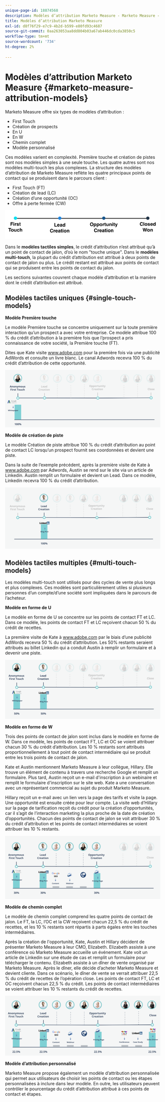 ```yaml
---
unique-page-id: 18874568
description: Modèles d’attribution Marketo Measure - Marketo Measure - Documentation du produit
title: Modèles d’attribution Marketo Measure
exl-id: d8f76f29-e7c9-4b2d-b599-e80fd93c4687
source-git-commit: 0aa263053aa8dd804b03a67ab446dc0cda3850c5
workflow-type: tm+mt
source-wordcount: '734'
ht-degree: 2%

---
```


# Modèles d’attribution Marketo Measure {#marketo-measure-attribution-models}

Marketo Measure offre six types de modèles d’attribution :

* First Touch
* Création de prospects
* En U
* En W
* Chemin complet
* Modèle personnalisé

Ces modèles varient en complexité. Première touche et création de pistes sont nos modèles simples à une seule touche. Les quatre autres sont nos modèles multi-touch les plus complexes. La structure des modèles d’attribution de Marketo Measure reflète les quatre principaux points de contact qui se produisent dans le parcours client :

* First Touch (FT)
* Création de lead (LC)
* Création d’une opportunité (OC)
* Offre à perte fermée (CW)

![](assets/1-1.png)

Dans le **modèles tactiles simples**, le crédit d’attribution n’est attribué qu’à un point de contact de jalon, d’où le nom &quot;touche unique&quot;.
Dans le **modèles multi-touch**, la plupart du crédit d’attribution est attribué à deux points de contact de jalon ou plus. Le crédit restant est attribué aux points de contact qui se produisent entre les points de contact du jalon.

Les sections suivantes couvrent chaque modèle d’attribution et la manière dont le crédit d’attribution est attribué.

## Modèles tactiles uniques {#single-touch-models}

**Modèle Première touche**

Le modèle Première touche se concentre uniquement sur la toute première interaction qu’un prospect a avec votre entreprise. Ce modèle attribue 100 % du crédit d’attribution à la première fois que l’prospect a pris connaissance de votre société, la Première touche (FT).

Dites que Kate visite www.adobe.com pour la première fois via une publicité AdWords et consulte un livre blanc. Le canal Adwords recevra 100 % du crédit d’attribution de cette opportunité.

![](assets/2.png)

**Modèle de création de piste**

Le modèle Création de piste attribue 100 % du crédit d’attribution au point de contact LC lorsqu’un prospect fournit ses coordonnées et devient une piste.

Dans la suite de l’exemple précédent, après la première visite de Kate à www.adobe.com par Adwords, Austin se rend sur le site via un article de Linkedin. Austin remplit un formulaire et devient un Lead. Dans ce modèle, Linkedin recevra 100 % du crédit d’attribution.

![](assets/3.png)

## Modèles tactiles multiples {#multi-touch-models}

Les modèles multi-touch sont utilisés pour des cycles de vente plus longs et plus complexes. Ces modèles sont particulièrement utiles si plusieurs personnes d’un compte/d’une société sont impliquées dans le parcours de l’acheteur.

**Modèle en forme de U**

Le modèle en forme de U se concentre sur les points de contact FT et LC. Dans ce modèle, les points de contact FT et LC reçoivent chacun 50 % du crédit de recettes.

La première visite de Kate à www.adobe.com par le biais d’une publicité AdWords recevra 50 % du crédit d’attribution. Les 50% restants seraient attribués au billet Linkedin qui a conduit Austin à remplir un formulaire et à devenir une piste.

![](assets/4.png)

**Modèle en forme de W**

Trois des points de contact de jalon sont inclus dans le modèle en forme de W. Dans ce modèle, les points de contact FT, LC et OC se voient attribuer chacun 30 % du crédit d’attribution. Les 10 % restants sont attribués proportionnellement à tout point de contact intermédiaire qui se produit entre les trois points de contact de jalon.

Kate et Austin mentionnent Marketo Measure à leur collègue, Hillary. Elle trouve un élément de contenu à travers une recherche Google et remplit un formulaire. Plus tard, Austin reçoit un e-mail d&#39;inscription à un webinaire et remplit le formulaire d&#39;inscription sur le site web. Kate a une conversation avec un représentant commercial au sujet du produit Marketo Measure.

Hillary reçoit un e-mail avec un lien vers la page des tarifs et visite la page. Une opportunité est ensuite créée pour leur compte. La visite web d’Hillary sur la page de tarification reçoit du crédit pour la création d’opportunités, car il s’agit de l’interaction marketing la plus proche de la date de création d’opportunités. Chacun des points de contact de jalon se voit attribuer 30 % du crédit d’attribution et les points de contact intermédiaires se voient attribuer les 10 % restants.

![](assets/5.png)

**Modèle de chemin complet**

Le modèle de chemin complet comprend les quatre points de contact de jalon. Le FT, la LC, l’OC et la CW reçoivent chacun 22,5 % du crédit de recettes, et les 10 % restants sont répartis à parts égales entre les touches intermédiaires.

Après la création de l&#39;opportunité, Kate, Austin et Hillary décident de présenter Marketo Measure à leur CMO, Elizabeth. Elizabeth assiste à une conférence où Marketo Measure accueille un événement. Kate voit un article de Linkedin sur une étude de cas et remplit un formulaire pour télécharger le contenu. Elizabeth assiste à un dîner de vente organisé par Marketo Measure. Après le dîner, elle décide d’acheter Marketo Measure et devient cliente. Dans ce scénario, le dîner de vente se verrait attribuer 22,5 % du crédit de recettes de l’opération close. Les points de contact FT, LC et OC reçoivent chacun 22,5 % du crédit. Les points de contact intermédiaires se voient attribuer les 10 % restants du crédit de recettes.

![](assets/6.png)

**Modèle d’attribution personnalisé**

Marketo Measure propose également un modèle d’attribution personnalisée qui permet aux utilisateurs de choisir les points de contact ou les étapes personnalisées à inclure dans leur modèle. En outre, les utilisateurs peuvent contrôler le pourcentage du crédit d’attribution attribué à ces points de contact et étapes.
